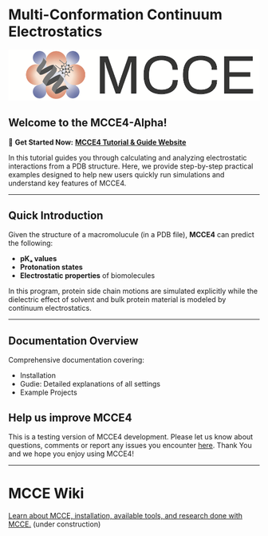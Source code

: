 # Multi-Conformation Continuum Electrostatics

<p align="center">
  <img src="docs/images/mcce_logo1.png" alt="MCCE Logo" style="max-width: 100%; height: auto;">
</p>

## Welcome to the **MCCE4-Alpha**! 
🚀 **Get Started Now:**  [**MCCE4 Tutorial & Guide Website**](https://gunnerlab.github.io/mcce4_tutorial/)

In this tutorial guides you through calculating and analyzing electrostatic interactions from a PDB structure.
Here, we provide step-by-step practical examples designed to help new users quickly run simulations and understand key features of MCCE4.

---

## **Quick Introduction**

Given the structure of a macromolucule (in a PDB file), **MCCE4** can predict the following:

- **pKₐ values**
- **Protonation states**
- **Electrostatic properties** of biomolecules

In this program, protein side chain motions are simulated explicitly while the dielectric effect of solvent and bulk protein material is modeled by continuum electrostatics.

---

## **Documentation Overview**
Comprehensive documentation covering:
- Installation
- Gudie: Detailed explanations of all settings
- Example Projects 

## Help us improve MCCE4
This is a testing version of MCCE4 development. 
Please let us know about questions, comments or report any issues you encounter [here](https://github.com/GunnerLab/MCCE4-Alpha/issues).
Thank You and we hope you enjoy using MCCE4!  

---

# MCCE Wiki
[Learn about MCCE, installation, available tools, and research done with MCCE.](https://mccewiki.levich.net) (under construction)




